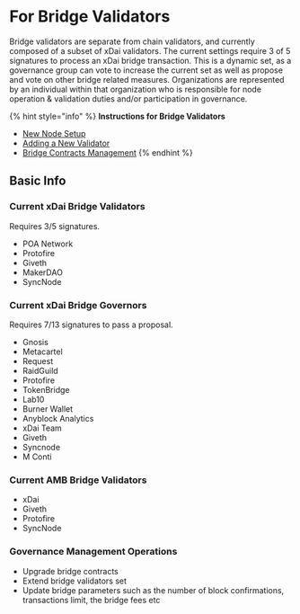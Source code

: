 # For Bridge Validators

Bridge validators are separate from chain validators, and currently composed of a subset of xDai validators. The current settings require 3 of 5 signatures to process an xDai bridge transaction. This is a dynamic set, as a governance group can vote to increase the current set as well as propose and vote on other bridge related measures. Organizations are represented by an individual within that organization who is responsible for node operation & validation duties and/or participation in governance.

{% hint style="info" %}
**Instructions for Bridge Validators**

* [New Node Setup](bridge-node-setup.md)
* [Adding a New Validator](current-validators-how-to-add-a-new-bridge-validator.md)
* [Bridge Contracts Management](https://docs.tokenbridge.net/xdai-bridge/xdai-bridge-contracts-management)
{% endhint %}

## Basic Info

### Current xDai Bridge Validators

Requires 3/5 signatures.

* POA Network
* Protofire
* Giveth
* MakerDAO
* SyncNode

### Current xDai Bridge Governors

Requires 7/13 signatures to pass a proposal. 

* Gnosis
* Metacartel
* Request 
* RaidGuild
* Protofire 
* TokenBridge
* Lab10
* Burner Wallet
* Anyblock Analytics
* xDai Team
* Giveth
* Syncnode
* M Conti

### Current AMB Bridge Validators

* xDai 
* Giveth
* Protofire
* SyncNode

### Governance Management Operations

* Upgrade bridge contracts
* Extend bridge validators set
* Update bridge parameters such as the number of block confirmations, transactions limit, the bridge fees etc



